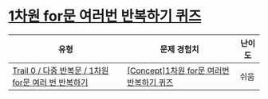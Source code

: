 # [1차원 for문 여러번 반복하기 퀴즈](https://www.codetree.ai/trails/complete/curated-cards/univ-1d-loop-repetition)

|유형|문제 경험치|난이도|
|---|---|---|
|[Trail 0 / 다중 반복문 / 1차원 for문 여러 번 반복하기](https://www.codetree.ai/trail-info/univ-python-tutorial/)|[[Concept]1차원 for문 여러번 반복하기 퀴즈](https://www.codetree.ai/trails/complete/curated-cards/univ-1d-loop-repetition/)|쉬움|

